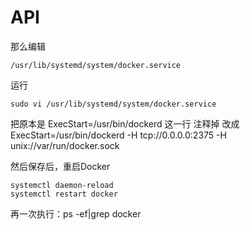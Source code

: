 # API

那么编辑
```
/usr/lib/systemd/system/docker.service
```

运行
```
sudo vi /usr/lib/systemd/system/docker.service
```

把原本是 
ExecStart=/usr/bin/dockerd  这一行 注释掉 改成
ExecStart=/usr/bin/dockerd -H tcp://0.0.0.0:2375 -H unix://var/run/docker.sock

然后保存后，重启Docker
```
systemctl daemon-reload
systemctl restart docker
```

再一次执行：ps -ef|grep docker 


